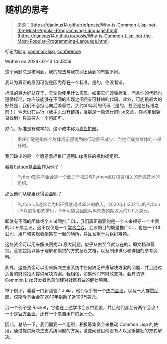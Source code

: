 <!--yml

category: 未分类

date: 2024-05-27 14:50:28

-->

# 随机的思考

> 来源：[https://daninus14.github.io/posts/Why-is-Common-Lisp-not-the-Most-Popular-Programming-Language.html](https://daninus14.github.io/posts/Why-is-Common-Lisp-not-the-Most-Popular-Programming-Language.html)

标记为[lisp](https://daninus14.github.io/tag/lisp.html), [common-lisp](https://daninus14.github.io/tag/common-lisp.html), [conference](https://daninus14.github.io/tag/conference.html)

Written on 2024-02-13 14:08:59

这个问题总是被问到。我的想法与我在网上读到的有些不同。

我认为真正的原因可能是因为**存在**一个标准。是的，你没看错。

标准的巨大好处在于，无论你使用什么实现，如果它们遵循标准，而且你的代码也遵循标准，你应该能够在不同的实现之间拥有可移植的代码。此外，可能是最大的好处是，我们不必担心向后兼容性。大约40年前的代码（是的，甚至是在标准之前！）今天仍在运行（我手头没有链接，但那是一篇流行的lisp文章，你肯定很容易找到）只需导入一个包即可。

然而，标准是有成本的。这个成本称为[责任扩散](https://en.wikipedia.org/wiki/Diffusion_of_responsibility)。

> 责任扩散是指每个群体成员感觉到的行动责任减少，当他们成为群体的一部分时。

我们缺少的是一个愿意承担推广通用Lisp责任的机构或组织。

看看[Python基金会](https://www.python.org/psf-landing/)作为例子：

> Python软件基金会是一个致力于推进与Python编程语言相关的开源技术的组织。

那么他们从哪里获得[资金](https://www.python.org/psf/sponsorship/)呢？

> PyCon US通常会为PSF贡献超过65%的收入。2020年和2021年的PyCon US以虚拟形式举行，PSF可能会因这两年失去预期收入的120万美元。

即使有不同的团体或个人试图推广CL，我们真正需要的是一个人来领导一个主要的CL专属会议，这不仅仅是一个[学术会议](https://www.european-lisp-symposium.org/)。会议的目的既是推广CL，也是一个CL公司、用户和实现者聚集在一起的场所，并且*也*用于为组织筹款。

这些资金可以用来解决困扰CL最大问题，似乎从古至今就存在的，即文档和营销。营销包括以易于理解和愉悦的方式呈现文档，以及制作详尽和详细的参考资料。

此外，这些资金可以用来解决生态系统中任何缺乏严肃解决方案的问题，并且通过适当的财政投入提供解决方案。我相信，如果他们有财政支持，会有*很多*Common Lisp开发者愿意创建对社区有益的健壮项目。

举个例子，看看一门新语言：Julia。他们似乎有一个[热门会议](https://juliacon.org/2024/)，以及一大群[赞助商](https://julialang.org/research/#sponsors)。仅斯隆基金会在2017年[捐助了近100万美元](https://sloan.org/grant-detail/7999)。

另一个例子是 Racket，它也在上述学术会议中涵盖，并且他们甚至有两个会议！一个是[官方会议](https://con.racket-lang.org/)，还有一个来自用户的[另一个](https://racketfest.com/)。

因此，总结一下，我们需要一个组织，积极筹集资金来推动 Common Lisp 的使用，通过提供解决生态系统问题的方案，这些问题目前没有人以足够健壮的方式解决。
